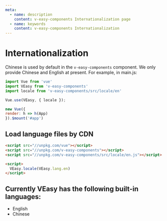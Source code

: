 ```yaml
---
meta:
  - name: description
    content: v-easy-components Internationalization page
  - name: keywords
    content: v-easy-components Internationalization
---
```


# Internationalization

Chinese is used by default in the `v-easy-components` component. We only provide Chinese and English at present. For example, in main.js:

```javascript
import Vue from 'vue'
import VEasy from 'v-easy-components'
import locale from 'v-easy-components/src/locale/en'

Vue.use(VEasy, { locale });

new Vue({
render: h => h(App)
}).$mount('#app')
```

## Load language files by CDN

```html
<script src="//unpkg.com/vue"></script>
<script src="//unpkg.com/v-easy-components"></script>
<script src="//unpkg.com/v-easy-components/src/locale/en.js"></script>

<script>
  VEasy.locale(VEasy.lang.en)
</script>
```

## Currently VEasy has the following built-in languages:

+ English
+ Chinese

